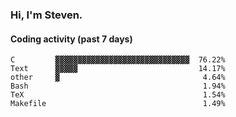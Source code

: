 ### Hi, I'm Steven.

#### Coding activity (past 7 days)
```
C         ▓▓▓▓▓▓▓▓▓▓▓▓▓▓▓▓▓▓▓▓▓▓▓▓▓▓▓▓▓▓  76.22%
Text      ▓▓▓▓▓                           14.17%
other     ▓                                4.64%
Bash                                       1.94%
TeX                                        1.54%
Makefile                                   1.49%
```
